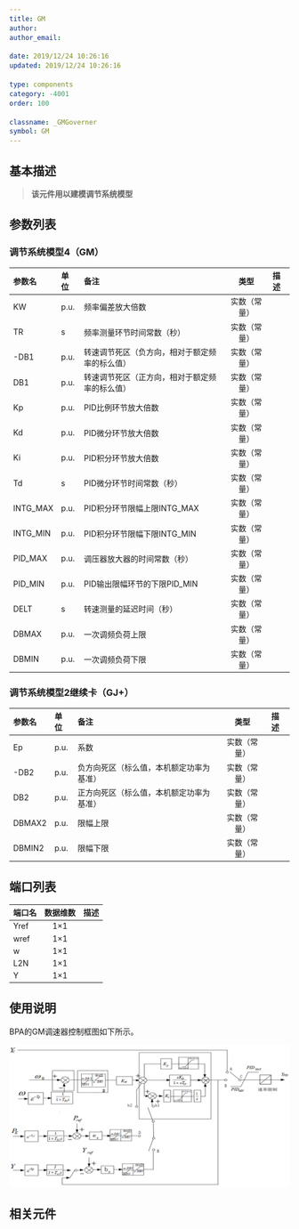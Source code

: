 ```yaml
---
title: GM
author:
author_email:

date: 2019/12/24 10:26:16
updated: 2019/12/24 10:26:16

type: components
category: -4001
order: 100

classname: _GMGoverner
symbol: GM
---
```


## 基本描述
> **该元件用以建模调节系统模型**

## 参数列表
### 调节系统模型4（GM）
| 参数名 | 单位 | 备注 | 类型 | 描述 |
| :--- | :--- | :--- | :--: | :--- |
| KW | p.u. | 频率偏差放大倍数 | 实数（常量） |  |
| TR | s | 频率测量环节时间常数（秒） | 实数（常量） |  |
| -DB1 | p.u. | 转速调节死区（负方向，相对于额定频率的标么值） | 实数（常量） |  |
| DB1 | p.u. | 转速调节死区（正方向，相对于额定频率的标么值） | 实数（常量） |  |
| Kp | p.u. | PID比例环节放大倍数 | 实数（常量） |  |
| Kd | p.u. | PID微分环节放大倍数 | 实数（常量） |  |
| Ki | p.u. | PID积分环节放大倍数 | 实数（常量） |  |
| Td | s | PID微分环节时间常数（秒） | 实数（常量） |  |
| INTG_MAX | p.u. | PID积分环节限幅上限INTG_MAX | 实数（常量） |  |
| INTG_MIN | p.u. | PID积分环节限幅下限INTG_MIN | 实数（常量） |  |
| PID_MAX | p.u. | 调压器放大器的时间常数（秒） | 实数（常量） |  |
| PID_MIN | p.u. | PID输出限幅环节的下限PID_MIN | 实数（常量） |  |
| DELT | s | 转速测量的延迟时间（秒） | 实数（常量） |  |
| DBMAX | p.u. | 一次调频负荷上限 | 实数（常量） |  |
| DBMIN | p.u. | 一次调频负荷下限 | 实数（常量） |  |

### 调节系统模型2继续卡（GJ+）
| 参数名 | 单位 | 备注 | 类型 | 描述 |
| :--- | :--- | :--- | :--: | :--- |
| Ep | p.u. | 系数 | 实数（常量） |  |
| -DB2 | p.u. | 负方向死区（标么值，本机额定功率为基准） | 实数（常量） |  |
| DB2 | p.u. | 正方向死区（标么值，本机额定功率为基准） | 实数（常量） |  |
| DBMAX2 | p.u. | 限幅上限 | 实数（常量） |  |
| DBMIN2 | p.u. | 限幅下限 | 实数（常量） |  |


## 端口列表

| 端口名 | 数据维数 | 描述 |
| :--- | :--:  | :--- |
| Yref | 1×1 | |
| wref | 1×1 | |
| w | 1×1 | |
| L2N | 1×1 | |
| Y | 1×1 | |

## 使用说明
BPA的GM调速器控制框图如下所示。

![等效图](./GM.png)

## 相关元件

